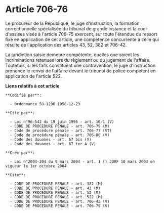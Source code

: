 # Article 706-76

Le procureur de la République, le juge d'instruction, la formation correctionnelle spécialisée du tribunal de grande instance
et la cour d'assises visés à l'article 706-75 exercent, sur toute l'étendue du ressort fixé en application de cet article,
une compétence concurrente à celle qui résulte de l'application des articles 43, 52, 382 et 706-42.

La juridiction saisie demeure compétente, quelles que soient les incriminations retenues lors du règlement ou du jugement de
l'affaire. Toutefois, si les faits constituent une contravention, le juge d'instruction prononce le renvoi de l'affaire
devant le tribunal de police compétent en application de l'article 522.

**Liens relatifs à cet article**

	**Codifié par**:

	  - Ordonnance 58-1296 1958-12-23

	**Cité par**:

	  - Loi n°96-542 du 19 juin 1996 - art. 10-1 (V)
	  - CODE DE PROCEDURE PENALE - art. 706-79 (M)
	  - Code de procédure pénale - art. 706-77 (VT)
	  - Code de procédure pénale - art. 706-80 (V)
	  - Code des douanes - art. 67 bis (V)
	  - Code des douanes - art. 67 ter A (V)

	**Créé par**:

	  - Loi n°2004-204 du 9 mars 2004 - art. 1 () JORF 10 mars 2004 en vigueur le 1er octobre 2004

	**Cite**:

	  - CODE DE PROCEDURE PENALE - art. 382 (M)
	  - CODE DE PROCEDURE PENALE - art. 43 (M)
	  - CODE DE PROCEDURE PENALE - art. 52 (M)
	  - CODE DE PROCEDURE PENALE - art. 522 (M)
	  - CODE DE PROCEDURE PENALE - art. 706-42 (V)
	  - CODE DE PROCEDURE PENALE - art. 706-75 (V)
